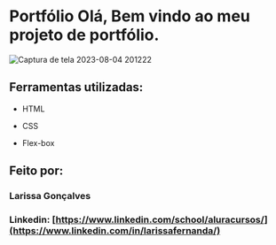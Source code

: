 # Portfólio Olá, Bem vindo ao meu projeto de portfólio.

![Captura de tela 2023-08-04 201222](https://github.com/larissafpg/portifolio/assets/125370692/f64581a3-d593-4a38-aa3b-518cc1b751c5)


## Ferramentas utilizadas:

* HTML

* CSS

* Flex-box

## Feito por:

### Larissa Gonçalves

### Linkedin: [https://www.linkedin.com/school/aluracursos/](https://www.linkedin.com/in/larissafernanda/)
